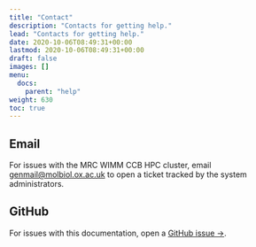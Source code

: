```yaml
---
title: "Contact"
description: "Contacts for getting help."
lead: "Contacts for getting help."
date: 2020-10-06T08:49:31+00:00
lastmod: 2020-10-06T08:49:31+00:00
draft: false
images: []
menu:
  docs:
    parent: "help"
weight: 630
toc: true
---
```


## Email

For issues with the MRC WIMM CCB HPC cluster,
email <genmail@molbiol.ox.ac.uk> to open a ticket tracked by the system administrators.

## GitHub

For issues with this documentation,
open a [GitHub issue →](https://github.com/kevinrue/wimm_ccb_docs/issues/new/choose).

